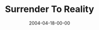 ---
layout: message
category: message
series: "Going Crazy"
title: "Surrender To Reality"
date: 2004-04-18-00-00
message_id: 175
audio: "http://s3.amazonaws.com/crossroads-media/media/legacy/mp3/GC_01_04-18-04_Surrender_to_Reality.mp3"
audio-duration: "39:21"
flag: "N"
---